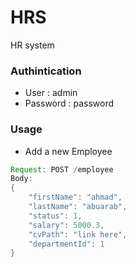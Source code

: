 # HRS
HR system

### Authintication
* User : admin
* Password : password

### Usage
*  Add a new Employee
```java
Request: POST /employee
Body:
{	
    "firstName": "ahmad",
    "lastName": "abuarab",
    "status": 1,
    "salary": 5000.3,
    "cvPath": "link here",
    "departmentId": 1
}
```
